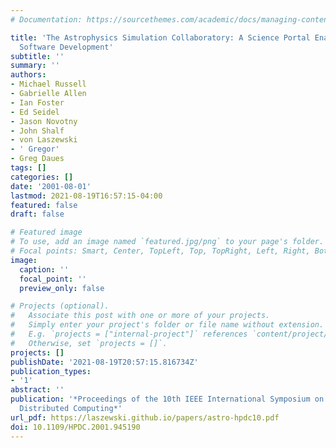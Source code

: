 ```yaml
---
# Documentation: https://sourcethemes.com/academic/docs/managing-content/

title: 'The Astrophysics Simulation Collaboratory: A Science Portal Enabling Community
  Software Development'
subtitle: ''
summary: ''
authors:
- Michael Russell
- Gabrielle Allen
- Ian Foster
- Ed Seidel
- Jason Novotny
- John Shalf
- von Laszewski
- ' Gregor'
- Greg Daues
tags: []
categories: []
date: '2001-08-01'
lastmod: 2021-08-19T16:57:15-04:00
featured: false
draft: false

# Featured image
# To use, add an image named `featured.jpg/png` to your page's folder.
# Focal points: Smart, Center, TopLeft, Top, TopRight, Left, Right, BottomLeft, Bottom, BottomRight.
image:
  caption: ''
  focal_point: ''
  preview_only: false

# Projects (optional).
#   Associate this post with one or more of your projects.
#   Simply enter your project's folder or file name without extension.
#   E.g. `projects = ["internal-project"]` references `content/project/deep-learning/index.md`.
#   Otherwise, set `projects = []`.
projects: []
publishDate: '2021-08-19T20:57:15.816734Z'
publication_types:
- '1'
abstract: ''
publication: '*Proceedings of the 10th IEEE International Symposium on High Performance
  Distributed Computing*'
url_pdf: https://laszewski.github.io/papers/astro-hpdc10.pdf
doi: 10.1109/HPDC.2001.945190
---
```

